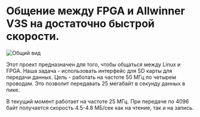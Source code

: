 # Общение между FPGA и Allwinner V3S на достаточно быстрой скорости.

![Общий вид](https://raw.githubusercontent.com/balmerdx/sdio_linux_fpga/master/img/overview.jpg)

Этот проект предназначен для того, чтобы общаться между Linux и FPGA.
Наша задача - использовать интерфейс для SD карты для передачи данных.
Цель - работать на частоте 50 МГц по четырем проводам.
Это позволит передавать 25 мегабайт в секунду данных в пике.

В текущий момент работает на частоте 25 МГц.
При передаче по 4096 байт получается скорость 4.5-4.8 МБ/сек как на чтение, так и на запись.

